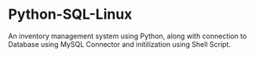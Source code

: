 # Python-SQL-Linux
An inventory management system using Python, along with connection to Database using MySQL Connector and initilization using Shell Script.
